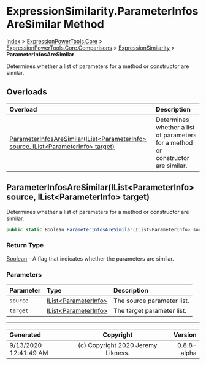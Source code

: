 ﻿# ExpressionSimilarity.ParameterInfosAreSimilar Method

[Index](../index.md) > [ExpressionPowerTools.Core](ExpressionPowerTools.Core.a.md) > [ExpressionPowerTools.Core.Comparisons](ExpressionPowerTools.Core.Comparisons.n.md) > [ExpressionSimilarity](ExpressionPowerTools.Core.Comparisons.ExpressionSimilarity.cs.md) > **ParameterInfosAreSimilar**

Determines whether a list of parameters for a method or constructor are similar.

## Overloads

| Overload | Description |
| :-- | :-- |
| [ParameterInfosAreSimilar(IList&lt;ParameterInfo> source, IList&lt;ParameterInfo> target)](#parameterinfosaresimilarilistparameterinfo-source-ilistparameterinfo-target) | Determines whether a list of parameters for a method or constructor are similar. |
## ParameterInfosAreSimilar(IList&lt;ParameterInfo> source, IList&lt;ParameterInfo> target)

Determines whether a list of parameters for a method or constructor are similar.

```csharp
public static Boolean ParameterInfosAreSimilar(IList<ParameterInfo> source, IList<ParameterInfo> target)
```

### Return Type

 [Boolean](https://docs.microsoft.com/dotnet/api/system.boolean)  - A flag that indicates whether the parameters are similar.

### Parameters

| Parameter | Type | Description |
| :-- | :-- | :-- |
| `source` | [IList&lt;ParameterInfo>](https://docs.microsoft.com/dotnet/api/system.collections.generic.ilist-1) | The source parameter list. |
| `target` | [IList&lt;ParameterInfo>](https://docs.microsoft.com/dotnet/api/system.collections.generic.ilist-1) | The target parameter list. |



---

| Generated | Copyright | Version |
| :-- | :-: | --: |
| 9/13/2020 12:41:49 AM | (c) Copyright 2020 Jeremy Likness. | 0.8.8-alpha |
